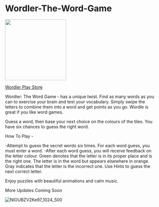 # Wordler-The-Word-Game

<img src="https://user-images.githubusercontent.com/55880923/201124700-917072be-97ad-4807-988f-07e2fed26b8f.png" width="200" height="200">

[Wordler Play Store](https://play.google.com/store/apps/details?id=com.svas.wordle_twg)

Wordler: The Word Game - has a unique twist. Find as many words as you can to exercise your brain and test your vocabulary. Simply swipe the letters to combine them into a word and get points as you go. Wordle is great if you like word games.

Guess a word, then base your next choice on the colours of the tiles. You have six chances to guess the right word.

How To Play -

-Attempt to guess the secret words six times.
For each word guess, you must enter a word.
-After each word guess, you will receive feedback on the letter colour.
Green denotes that the letter is in its proper place and is the right one.
The letter is in the word but appears elsewhere in orange.
Gray indicates that the letter is the incorrect one.
Use Hints to guess the next correct letter.

Enjoy puzzles with beautiful animations and calm music.

More Updates Coming Soon

![NIOUBZV2Ke97_1024_500](https://user-images.githubusercontent.com/55880923/201124482-ee0ae938-a107-42e2-aa5b-981cb58f2dae.png)
